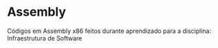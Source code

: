 # Assembly
Códigos em Assembly x86 feitos durante aprendizado para a disciplina: Infraestrutura de Software
